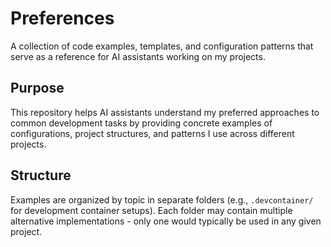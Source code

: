 # Preferences

A collection of code examples, templates, and configuration patterns that serve as a reference for AI assistants working on my projects.

## Purpose

This repository helps AI assistants understand my preferred approaches to common development tasks by providing concrete examples of configurations, project structures, and patterns I use across different projects.

## Structure

Examples are organized by topic in separate folders (e.g., `.devcontainer/` for development container setups). Each folder may contain multiple alternative implementations - only one would typically be used in any given project.
